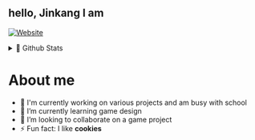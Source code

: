 ## hello, Jinkang I am

[<img alt="Website" src="https://img.shields.io/website?down_message=OFFLINE&label=My%20Portfolio&style=for-the-badge&up_message=ONLINE&url=https%3A%2F%2Fjinkang-0.github.io%2FPortfolio%2F">](https://jinkang-0.github.io/Portfolio/)

<details>

  <summary>📝 Github Stats</summary>

  <a href="https://github.com/anuraghazra/github-readme-stats">
    <img src="https://github-readme-stats.vercel.app/api?username=jinkang-0&theme=tokyonight&hide=prs&show_icons=true">
  </a>

  <br>

  <a href="https://github.com/anuraghazra/github-readme-stats">
    <img src="https://github-readme-stats.vercel.app/api/top-langs/?username=jinkang-0&layout=compact&theme=tokyonight">
  </a>

</details>

# About me
- 🔭 I'm currently working on various projects and am busy with school
- 🌱 I’m currently learning game design
- 👯 I’m looking to collaborate on a game project
- ⚡ Fun fact: I like **cookies**
